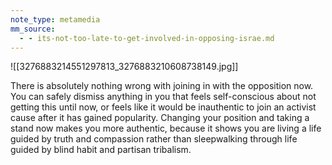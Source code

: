 ```yaml
---
note_type: metamedia
mm_source:
  - - its-not-too-late-to-get-involved-in-opposing-israe.md
---
```


![[3276883214551297813_3276883210608738149.jpg]]

There is absolutely nothing wrong with joining in
with the opposition now. You can safely dismiss
anything in you that feels self-conscious about not
getting this until now, or feels like it would be
inauthentic to join an activist cause after it has
gained popularity. Changing your position and
taking a stand now makes you more authentic,
because it shows you are living a life guided by truth
and compassion rather than sleepwalking through
life guided by blind habit and partisan tribalism.


